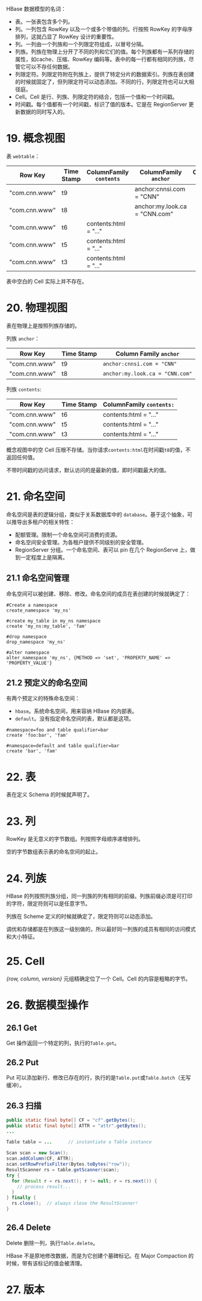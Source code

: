 HBase 数据模型的名词：

- 表。一张表包含多个列。
- 列。一列包含 RowKey 以及一个或多个带值的列。行按照 RowKey 的字母序排列，这就凸显了 RowKey 设计的重要性。
- 列。一列由一个列族和一个列限定符组成，以冒号分隔。
- 列族。列族在物理上分开了不同的列和它们的值。每个列族都有一系列存储的属性，如cache、压缩、RowKey 编码等。表中的每一行都有相同的列族，尽管它可以不存任何数据。
- 列限定符。列限定符附在列族上，提供了特定分片的数据索引。列族在表创建的时候就固定了，但列限定符可以动态添加。不同的行，列限定符也可以大相径庭。
- Cell。Cell 是行、列族、列限定符的结合，包括一个值和一个时间戳。
- 时间戳。每个值都有一个时间戳，标识了值的版本。它是在 RegionServer 更新数据的同时写入的。


# 19. 概念视图

表 `webtable`：

| Row Key       | Time Stamp | ColumnFamily `contents`   | ColumnFamily `anchor`         | ColumnFamily `people` |
| ------------- | ---------- | ------------------------- | ----------------------------- | --------------------- |
| "com.cnn.www" | t9         |                           | anchor:cnnsi.com = "CNN"      |                       |
| "com.cnn.www" | t8         |                           | anchor:my.look.ca = "CNN.com" |                       |
| "com.cnn.www" | t6         | contents:html = "<html>…" |                               |                       |
| "com.cnn.www" | t5         | contents:html = "<html>…" |                               |                       |
| "com.cnn.www" | t3         | contents:html = "<html>…" |                               |                       |

表中空白的 Cell 实际上并不存在。

# 20. 物理视图

表在物理上是按照列族存储的。

列族 `anchor`：

| Row Key       | Time Stamp | Column Family `anchor`          |
| ------------- | ---------- | ------------------------------- |
| "com.cnn.www" | t9         | `anchor:cnnsi.com = "CNN"`      |
| "com.cnn.www" | t8         | `anchor:my.look.ca = "CNN.com"` |

列族 `contents`: 

| Row Key       | Time Stamp | ColumnFamily `contents:`  |
| ------------- | ---------- | ------------------------- |
| "com.cnn.www" | t6         | contents:html = "<html>…" |
| "com.cnn.www" | t5         | contents:html = "<html>…" |
| "com.cnn.www" | t3         | contents:html = "<html>…" |

概念视图中的空 Cell 压根不存储。当你请求`contents:html`在时间戳`t8`的值，不返回任何值。

不带时间戳的访问请求，默认访问的是最新的值，即时间戳最大的值。

# 21. 命名空间

命名空间是表的逻辑分组，类似于关系数据库中的 `database`。基于这个抽象，可以推导出多租户的相关特性：

- 配额管理。限制一个命名空间可消费的资源。
- 命名空间安全管理。为各租户提供不同级别的安全管理。
- RegionServer 分组。一个命名空间、表可以 pin 在几个 RegionServe 上，做到一定程度上是隔离。

## 21.1 命名空间管理

命名空间可以被创建、移除、修改。命名空间的成员在表创建的时候就确定了：

```
#Create a namespace
create_namespace 'my_ns'

#create my_table in my_ns namespace
create 'my_ns:my_table', 'fam'

#drop namespace
drop_namespace 'my_ns'

#alter namespace
alter_namespace 'my_ns', {METHOD => 'set', 'PROPERTY_NAME' => 'PROPERTY_VALUE'}
```

## 21.2 预定义的命名空间

有两个预定义的特殊命名空间：

- `hbase`。系统命名空间，用来容纳 HBase 的内部表。
- `default`。没有指定命名空间的表，默认都是这项。

```
#namespace=foo and table qualifier=bar
create 'foo:bar', 'fam'

#namespace=default and table qualifier=bar
create 'bar', 'fam'
```



# 22. 表

表在定义 Schema 的时候就声明了。



# 23. 列

RowKey 是无意义的字节数组。列按照字母顺序递增排列。

空的字节数组表示表的命名空间的起止。



# 24. 列族

HBase 的列按照列族分组，同一列族的列有相同的前缀。列族前缀必须是可打印的字符，限定符则可以是任意字节。

列族在 Scheme 定义的时候就确定了，限定符则可以动态添加。

调优和存储都是在列族这一级别做的，所以最好同一列族的成员有相同的访问模式和大小特征。



# 25. Cell

*{row, column, version}* 元组精确定位了一个 Cell。Cell 的内容是粗略的字节。



# 26. 数据模型操作

## 26.1 Get

Get 操作返回一个特定的列，执行的`Table.get`。

## 26.2 Put

Put 可以添加新行、修改已存在的行，执行的是`Table.put`或`Table.batch`（无写缓冲）。

## 26.3 扫描

```java
public static final byte[] CF = "cf".getBytes();
public static final byte[] ATTR = "attr".getBytes();
...

Table table = ...      // instantiate a Table instance

Scan scan = new Scan();
scan.addColumn(CF, ATTR);
scan.setRowPrefixFilter(Bytes.toBytes("row"));
ResultScanner rs = table.getScanner(scan);
try {
  for (Result r = rs.next(); r != null; r = rs.next()) {
    // process result...
  }
} finally {
  rs.close();  // always close the ResultScanner!
}
```

## 26.4 Delete 

Delete 删除一列，执行`Table.delete`。

HBase 不是原地修改数据，而是为它创建个墓碑标记。在 Major Compaction 的时候，带有该标记的值会被清理。


# 27. 版本


